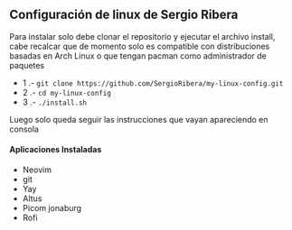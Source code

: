## Configuración de linux de Sergio Ribera

Para instalar solo debe clonar el repositorio y ejecutar el archivo install,
cabe recalcar que de momento solo es compatible con distribuciones basadas en
Arch Linux o que tengan pacman como administrador de paquetes

- 1 .- `git clone https://github.com/SergioRibera/my-linux-config.git`
- 2 .- `cd my-linux-config`
- 3 .- `./install.sh`

Luego solo queda seguir las instrucciones que vayan apareciendo en consola

#### Aplicaciones Instaladas

- Neovim
- git
- Yay
- Altus
- Picom jonaburg
- Rofi
